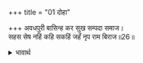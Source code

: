 +++
title = "01 दोहा"

+++
अवधपुरी बासिन्ह कर सुख सम्पदा समाज।  
सहस सेष नहिं कहि सकहिं जहँ नृप राम बिराज॥26॥  

<details><summary>भावार्थ</summary>

जहाँ भगवान्‌ श्री रामचन्द्रजी स्वयं राजा होकर विराजमान हैं, उस अवधपुरी के निवासियों के सुख-सम्पत्ति के समुदाय का वर्णन हजारों शेषजी भी नहीं कर सकते॥26॥  
</details>



<div class="audioEmbed"  caption="AIR-वाचनम्" src="https://archive
.org/download/rAmcharitmAnas-AIR/EPI-365.mp3"></div>
